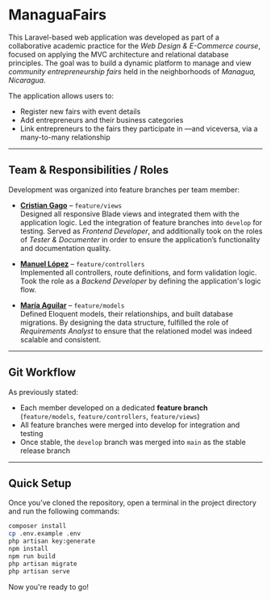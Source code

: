# ManaguaFairs

This Laravel-based web application was developed as part of a collaborative academic practice for the *Web Design & E-Commerce course*,  focused on applying the MVC architecture and relational database principles. The goal was to build a dynamic platform to manage and view *community entrepreneurship fairs* held in the neighborhoods of *Managua, Nicaragua*.

The application allows users to:
- Register new fairs with event details
- Add entrepreneurs and their business categories
- Link entrepreneurs to the fairs they participate in —and viceversa, via a many-to-many relationship

---

## Team & Responsibilities / Roles

Development was organized into feature branches per team member:

- **[Cristian Gago](https://github.com/Criqua)** – `feature/views`  
  Designed all responsive Blade views and integrated them with the application logic. Led the integration of feature branches into `develop` for testing. Served as *Frontend Developer*, and additionally took on the roles of *Tester & Documenter* in order to ensure the application’s functionality and documentation quality.

- **[Manuel López](https://github.com/ElVatoEste)** – `feature/controllers`  
  Implemented all controllers, route definitions, and form validation logic. Took the role as a *Backend Developer* by defining the application's logic flow.

- **[María Aguilar](https://github.com/mabelenaa)** – `feature/models`  
  Defined Eloquent models, their relationships, and built database migrations. By designing the data structure, fulfilled the role of *Requirements Analyst* to ensure that the relationed model was indeed scalable and consistent.

---

## Git Workflow

As previously stated:
- Each member developed on a dedicated **feature branch** (`feature/models`, `feature/controllers`, `feature/views`)
- All feature branches were merged into develop for integration and testing
- Once stable, the `develop` branch was merged into `main` as the stable release branch

---

## Quick Setup

Once you’ve cloned the repository, open a terminal in the project directory and run the following commands:

```bash
composer install
cp .env.example .env
php artisan key:generate
npm install
npm run build
php artisan migrate
php artisan serve

```
Now you're ready to go!
